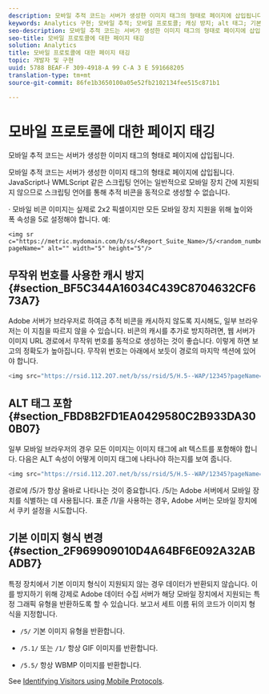 ```yaml
---
description: 모바일 추적 코드는 서버가 생성한 이미지 태그의 형태로 페이지에 삽입됩니다.
keywords: Analytics 구현; 모바일 추적; 모바일 프로토콜; 캐싱 방지; alt 태그; 기본 이미지 유형
seo-description: 모바일 추적 코드는 서버가 생성한 이미지 태그의 형태로 페이지에 삽입됩니다.
seo-title: 모바일 프로토콜에 대한 페이지 태깅
solution: Analytics
title: 모바일 프로토콜에 대한 페이지 태깅
topic: 개발자 및 구현
uuid: 5788 BEAF-F 309-4918-A 99 C-A 3 E 591668205
translation-type: tm+mt
source-git-commit: 86fe1b3650100a05e52fb2102134fee515c871b1

---
```



# 모바일 프로토콜에 대한 페이지 태깅

모바일 추적 코드는 서버가 생성한 이미지 태그의 형태로 페이지에 삽입됩니다.

모바일 추적 코드는 서버가 생성한 이미지 태그의 형태로 페이지에 삽입됩니다. JavaScript나 WMLScript 같은 스크립팅 언어는 일반적으로 모바일 장치 간에 지원되지 않으므로 스크립팅 언어를 통해 추적 비콘을 동적으로 생성할 수 없습니다.

· 모바일 비콘 이미지는 실제로 2x2 픽셀이지만 모든 모바일 장치 지원을 위해 높이와 폭 속성을 5로 설정해야 합니다. 예:

```
<img sr c="https://metric.mydomain.com/b/ss/<Report_Suite_Name>/5/<random_number>?pageName=" alt="" width="5" height="5"/>
```

## 무작위 번호를 사용한 캐시 방지 {#section_BF5C344A16034C439C8704632CF673A7}

Adobe 서버가 브라우저로 하여금 추적 비콘을 캐시하지 않도록 지시해도, 일부 브라우저는 이 지침을 따르지 않을 수 있습니다. 비콘의 캐시를 추가로 방지하려면, 웹 서버가 이미지 URL 경로에서 무작위 번호를 동적으로 생성하는 것이 좋습니다. 이렇게 하면 보고의 정확도가 높아집니다. 무작위 번호는 아래에서 보듯이 경로의 마지막 섹션에 있어야 합니다.

```js
<img src="https://rsid.112.2O7.net/b/ss/rsid/5/H.5--WAP/12345?pageName=" />.
```

## ALT 태그 포함 {#section_FBD8B2FD1EA0429580C2B933DA300B07}

일부 모바일 브라우저의 경우 모든 이미지는 이미지 태그에 alt 텍스트를 포함해야 합니다. 다음은 ALT 속성이 어떻게 이미지 태그에 나타나야 하는지를 보여 줍니다.

```js
<img src="https://rsid.112.2O7.net/b/ss/rsid/5/H.5--WAP/12345?pageName=" alt=""/>.
```

경로에 /5/가 항상 올바로 나타나는 것이 중요합니다. /5/는 Adobe 서버에서 모바일 장치를 식별하는 데 사용됩니다. 표준 /1/을 사용하는 경우, Adobe 서버는 모바일 장치에서 쿠키 설정을 시도합니다.

## 기본 이미지 형식 변경 {#section_2F969909010D4A64BF6E092A32ABADB7}

특정 장치에서 기본 이미지 형식이 지원되지 않는 경우 데이터가 반환되지 않습니다. 이를 방지하기 위해 강제로 Adobe 데이터 수집 서버가 해당 모바일 장치에서 지원되는 특정 그래픽 유형을 반환하도록 할 수 있습니다. 보고서 세트 이름 뒤의 코드가 이미지 형식을 지정합니다.

* `/5/` 기본 이미지 유형을 반환합니다.
* `/5.1/` 또는 `/1/` 항상 GIF 이미지를 반환합니다.

* `/5.5/` 항상 WBMP 이미지를 반환합니다.

See [Identifying Visitors using Mobile Protocols](../../../implement/js-implementation/c-unique-visitors/visid-mobile.md#concept_8C5557634014440AA3588FBB0CF6BB49).
